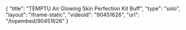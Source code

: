 {
    "title": "TEMPTU Air Glowing Skin Perfection Kit  Buff",
    "type": "solo",
    "layout": "iframe-static",
    "videoId": "90451626",
    "url": "\/tvpembed\/90451626"
}